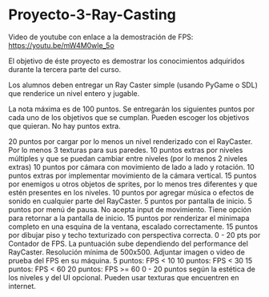 # Proyecto-3-Ray-Casting

Video de youtube con enlace a la demostración de FPS: https://youtu.be/mW4M0wle_5o

El objetivo de éste proyecto es demostrar los conocimientos adquiridos durante la tercera parte del curso.

Los alumnos deben entregar un Ray Caster simple (usando PyGame o SDL) que renderice un nivel entero y jugable.

La nota máxima es de 100 puntos. Se entregarán los siguientes puntos por cada uno de los objetivos que se cumplan. Pueden escoger los objetivos que quieran. No hay puntos extra.

20 puntos por cargar por lo menos un nivel renderizado con el RayCaster.
Por lo menos 3 texturas para sus paredes.
10 puntos extras por niveles múltiples y que se puedan cambiar entre niveles (por lo menos 2 niveles extras)
10 puntos por cámara con movimiento de lado a lado y rotación.
10 puntos extras por implementar movimiento de la cámara vertical.
15 puntos por enemigos u otros objetos de sprites, por lo menos tres diferentes y que estén presentes en los niveles.
10 puntos por agregar música o efectos de sonido en cualquier parte del RayCaster.
5 puntos por pantalla de inicio.
5 puntos por menú de pausa.
No acepta input de movimiento.
Tiene opción para retornar a la pantalla de inicio.
15 puntos por renderizar el minimapa completo en una esquina de la ventana, escalado correctamente.
15 puntos por dibujar piso y techo texturizado con perspectiva correcta.
0 - 20 pts por Contador de FPS.
La puntuación sube dependiendo del performance del RayCaster. Resolución mínima de 500x500.
Adjuntar imagen o video de prueba del FPS en su máquina.
5 puntos: FPS < 10
10 puntos: FPS < 30
15 puntos: FPS < 60
20 puntos: FPS >= 60
0 - 20 puntos según la estética de los niveles y del UI opcional.
Pueden usar texturas que encuentren en internet.
